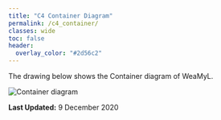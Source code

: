 ```yaml
---
title: "C4 Container Diagram"
permalink: /c4_container/
classes: wide
toc: false
header:
  overlay_color: "#2d56c2" 
---
```


The drawing below shows the Container diagram of WeaMyL.

![Container diagram](http://www.plantuml.com/plantuml/proxy?cache=no&src=https://raw.githubusercontent.com/metno/weamyl/master/architecture/container.puml)

**Last Updated:** 9 December 2020
